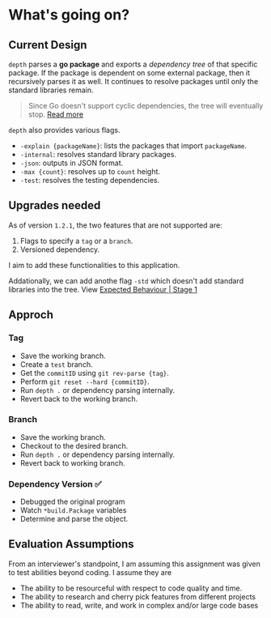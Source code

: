 # What's going on?

## Current Design

`depth` parses a **go package** and exports a _dependency tree_ of that specific package.
If the package is dependent on some external package, then it recursively parses it as well.
It continues to resolve packages until only the standard libraries remain.

> Since Go doesn't support cyclic dependencies, the tree will eventually stop. [Read more](https://stackoverflow.com/questions/28256923/import-cycle-not-allowed)

`depth` also provides various flags.

- `-explain {packageName}`: lists the packages that import `packageName`.
- `-internal`: resolves standard library packages.
- `-json`: outputs in JSON format.
- `-max {count}`: resolves up to `count` height.
- `-test`: resolves the testing dependencies.

## Upgrades needed

As of version `1.2.1`, the two features that are not supported are:

1. Flags to specify a `tag` or a `branch`.
2. Versioned dependency.

I aim to add these functionalities to this application.

Addationally, we can add anothe flag `-std` which doesn't add standard libraries into the tree. View [Expected Behaviour | Stage 1](./test/README.md#expected-behaviour--stage-1-✅)

## Approch

### Tag

- Save the working branch.
- Create a `test` branch.
- Get the `commitID` using `git rev-parse {tag}`.
- Perform `git reset --hard {commitID}`.
- Run `depth .` or dependency parsing internally.
- Revert back to the working branch.

### Branch

- Save the working branch.
- Checkout to the desired branch.
- Run `depth .` or dependency parsing internally.
- Revert back to working branch.

### Dependency Version ✅

- Debugged the original program
- Watch `*build.Package` variables
- Determine and parse the object.

## Evaluation Assumptions

From an interviewer's standpoint, I am assuming this assignment was given to test abilities beyond coding. I assume they are

- The ability to be resourceful with respect to code quality and time.
- The ability to research and cherry pick features from different projects
- The ability to read, write, and work in complex and/or large code bases
